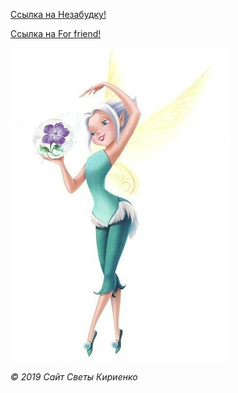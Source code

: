[Ссылка на Незабудку!](https://svkirienko.github.io/Nezabudka/src/ "Проба html и css")

[Ссылка на For friend!](https://svkirienko.github.io/NotForget/src/ "Проба html и css")

![Привет](https://github.com/SvKirienko/SvKirienko.github.io/blob/master/Pinki.jpg)


*© 2019 Сайт Светы Кириенко*
